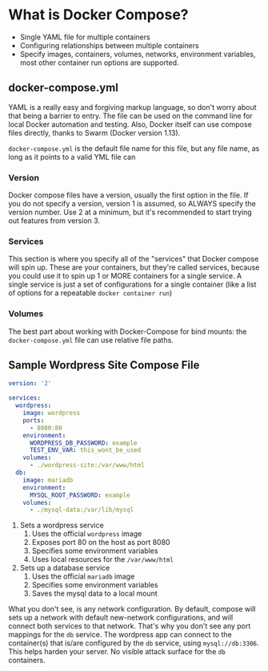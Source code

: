 # What is Docker Compose?

- Single YAML file for multiple containers
- Configuring relationships between multiple containers
- Specify images, containers, volumes, networks, environment variables, most
  other container run options are supported.

## docker-compose.yml

YAML is a really easy and forgiving markup language, so don't worry about that
being a barrier to entry. The file can be used on the command line for local
Docker automation and testing. Also, Docker itself can use compose files
directly, thanks to Swarm (Docker version 1.13).

`docker-compose.yml` is the default file name for this file, but any file name, as long as it points to a valid YML file can 

### Version

Docker compose files have a version, usually the first option in the file. If
you do not specify a version, version 1 is assumed, so ALWAYS specify the
version number. Use 2 at a minimum, but it's recommended to start trying out
features from version 3.

### Services

This section is where you specify all of the "services" that Docker compose will
spin up. These are your containers, but they're called services, because you
could use it to spin up 1 or MORE containers for a single service. A single
service is just a set of configurations for a single container (like a list of
options for a repeatable `docker container run`)

### Volumes

The best part about working with Docker-Compose for bind mounts: the
`docker-compose.yml` file can use relative file paths.

## Sample Wordpress Site Compose File

```yml
version: '2'

services:
  wordpress:
    image: wordpress
    ports:
      - 8080:80
    environment:
      WORDPRESS_DB_PASSWORD: example
      TEST_ENV_VAR: this_wont_be_used
    volumes:
      - ./wordpress-site:/var/www/html
  db:
    image: mariadb
    environment:
      MYSQL_ROOT_PASSWORD: example
    volumes:
      - ./mysql-data:/var/lib/mysql
```

1. Sets a wordpress service
    1. Uses the official `wordpress` image
    2. Exposes port 80 on the host as port 8080
    3. Specifies some environment variables
    4. Uses local resources for the `/var/www/html`
2. Sets up a database service
    1. Uses the official `mariadb` image
    2. Specifies some environment variables
    3. Saves the mysql data to a local mount

What you don't see, is any network configuration. By default, compose will sets
up a network with default new-network configurations, and will connect both
services to that network. That's why you don't see any port mappings for the
`db` service. The wordpress app can connect to the container(s) that is/are
configured by the `db` service, using `mysql://db:3306`. This helps harden your
server. No visible attack surface for the `db` containers.
